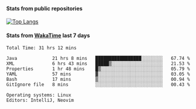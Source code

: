 #### Stats from public repositories

[![Top Langs](https://github-readme-stats.vercel.app/api/top-langs/?username=hyoghurt&layout=compact&exclude_repo=multiserver,docker_compose&langs_count=6)](https://github.com/anuraghazra/github-readme-stats)

#### Stats from [WakaTime](https://wakatime.com/@hyoghurt) last 7 days
<!--START_SECTION:waka-->

```text
Total Time: 31 hrs 12 mins

Java             21 hrs 8 mins   █████████████████░░░░░░░░   67.74 %
XML              6 hrs 43 mins   █████▒░░░░░░░░░░░░░░░░░░░   21.53 %
Properties       1 hr 48 mins    █▒░░░░░░░░░░░░░░░░░░░░░░░   05.79 %
YAML             57 mins         ▓░░░░░░░░░░░░░░░░░░░░░░░░   03.05 %
Bash             17 mins         ▒░░░░░░░░░░░░░░░░░░░░░░░░   00.94 %
GitIgnore file   8 mins          ░░░░░░░░░░░░░░░░░░░░░░░░░   00.43 %

Operating systems: Linux
Editors: IntelliJ, Neovim
```

<!--END_SECTION:waka-->
